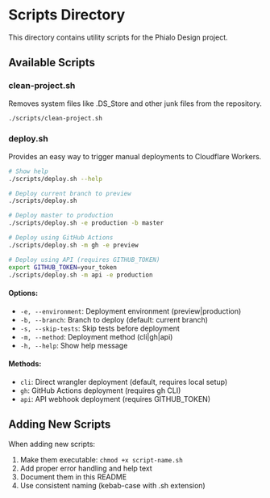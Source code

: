 # Scripts Directory

This directory contains utility scripts for the Phialo Design project.

## Available Scripts

### clean-project.sh
Removes system files like .DS_Store and other junk files from the repository.
```bash
./scripts/clean-project.sh
```

### deploy.sh
Provides an easy way to trigger manual deployments to Cloudflare Workers.

```bash
# Show help
./scripts/deploy.sh --help

# Deploy current branch to preview
./scripts/deploy.sh

# Deploy master to production
./scripts/deploy.sh -e production -b master

# Deploy using GitHub Actions
./scripts/deploy.sh -m gh -e preview

# Deploy using API (requires GITHUB_TOKEN)
export GITHUB_TOKEN=your_token
./scripts/deploy.sh -m api -e production
```

#### Options:
- `-e, --environment`: Deployment environment (preview|production)
- `-b, --branch`: Branch to deploy (default: current branch)
- `-s, --skip-tests`: Skip tests before deployment
- `-m, --method`: Deployment method (cli|gh|api)
- `-h, --help`: Show help message

#### Methods:
- `cli`: Direct wrangler deployment (default, requires local setup)
- `gh`: GitHub Actions deployment (requires gh CLI)
- `api`: API webhook deployment (requires GITHUB_TOKEN)

## Adding New Scripts

When adding new scripts:
1. Make them executable: `chmod +x script-name.sh`
2. Add proper error handling and help text
3. Document them in this README
4. Use consistent naming (kebab-case with .sh extension)